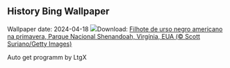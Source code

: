 ## History Bing Wallpaper
Wallpaper date: 2024-04-18
![](https://www.bing.com/th?id=OHR.SpringCub_PT-BR7805959671_UHD.jpg&w=1000)Download: [Filhote de urso negro americano na primavera, Parque Nacional Shenandoah, Virgínia, EUA (© Scott Suriano/Getty Images)](https://www.bing.com/th?id=OHR.SpringCub_PT-BR7805959671_UHD.jpg)

Auto get programm by LtgX
